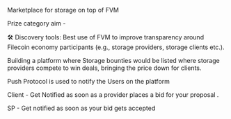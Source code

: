 Marketplace for storage on top of  FVM

Prize category aim - 

🛠 Discovery tools: Best use of FVM to improve transparency around Filecoin economy participants (e.g., storage providers, storage clients etc.).

Building a platform where Storage bounties would be listed where storage providers compete to win deals, bringing the price down for clients.


Push Protocol is used to notify the Users on the platform 

Client - Get Notified as soon as a provider places a bid for your proposal .

SP - Get notified as soon as your bid gets accepted 

